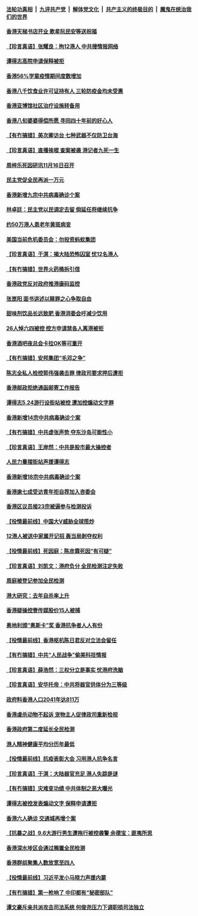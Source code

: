 ####  [法轮功真相](../../../../basic/blob/master/README.md?t=09201703) &nbsp;|&nbsp; [九评共产党](../../../../9ping.md/blob/master/README.md?t=09201703) &nbsp;|&nbsp; [解体党文化](../../../../jtdwh.md/blob/master/README.md?t=09201703)  &nbsp;|&nbsp; [共产主义的终极目的](../../../../gczydzjmd.md/blob/master/README.md?t=09201703) &nbsp;|&nbsp; [魔鬼在统治我们的世界](../../../../mgztzwmdsj.md/blob/master/README.md?t=09201703) 

#### [香港天梯书店开业 歌星阮民安等送祝福](../pages/nsc415/n12416472.md?t=09201703) 

#### [【珍言真语】张耀良：拘12港人 中共搜情报网络](../pages/nsc415/n12413597.md?t=09201703) 

#### [谭得志高院申请保释被拒](../pages/nsc415/n12412245.md?t=09201703) 

#### [香港56%学童疫情期间度数增加](../pages/nsc415/n12412222.md?t=09201703) 

#### [香港八千饮食业许可证持有人 三轮防疫金均未受惠](../pages/nsc415/n12412204.md?t=09201703) 

#### [香港亚博馆社区治疗设施转备用](../pages/nsc415/n12412192.md?t=09201703) 

#### [香港八旬婆婆得偿所愿 寻囘四十年前的好心人](../pages/nsc415/n12412163.md?t=09201703) 

#### [【有冇搞错】美次卿访台 七种武器不仅防卫台海](../pages/nsc415/n12411078.md?t=09201703) 

#### [【珍言真语】直播挨棍 查案被袭 港记者九死一生](../pages/nsc415/n12410916.md?t=09201703) 

#### [周梓乐死因研讯11月16日召开](../pages/nsc415/n12409305.md?t=09201703) 

#### [民主党促全民再派一万元](../pages/nsc415/n12409398.md?t=09201703) 

#### [香港新增九宗中共病毒确诊个案](../pages/nsc415/n12409331.md?t=09201703) 

#### [林卓廷：民主党以民调定去留 倘延任将继续抗争](../pages/nsc415/n12409308.md?t=09201703) 

#### [约50万港人患老年黄斑病变](../pages/nsc415/n12409289.md?t=09201703) 

#### [美国当前危机委员会：勿投资蚂蚁集团](../pages/nsc415/n12408978.md?t=09201703) 

#### [【珍言真语】于溟：揭大陆恐怖囚室 忧12名港人](../pages/nsc415/n12408016.md?t=09201703) 

#### [【有冇搞错】世界火药桶拆引信](../pages/nsc415/n12408353.md?t=09201703) 

#### [香港政党反对政府推港康码监控](../pages/nsc415/n12406481.md?t=09201703) 

#### [张崑阳 面书讲述以赎罪之心争取自由](../pages/nsc415/n12406486.md?t=09201703) 

#### [甜味剂饮品长远致肥 香港消委会吁减少饮用](../pages/nsc415/n12406468.md?t=09201703) 

#### [26人悼六四被控 控方申请禁各人离港被拒](../pages/nsc415/n12406411.md?t=09201703) 

#### [香港酒吧夜总会卡拉OK等可重开](../pages/nsc415/n12406376.md?t=09201703) 

#### [【有冇搞错】安邦集团“毛邓之争”](../pages/nsc415/n12405580.md?t=09201703) 

#### [陈志全私人检控郭伟强袭击罪 律政司要求押后遭拒](../pages/nsc415/n12403859.md?t=09201703) 

#### [香港邮政拒绝通函邮寄工作报告](../pages/nsc415/n12403855.md?t=09201703) 

#### [谭得志5.24游行设街站被控 遭加控煽动文字罪](../pages/nsc415/n12403839.md?t=09201703) 

#### [香港新增14宗中共病毒确诊个案](../pages/nsc415/n12403832.md?t=09201703) 

#### [【有冇搞错】中共虚张声势 夺东沙岛可能性小](../pages/nsc415/n12403070.md?t=09201703) 

#### [【珍言真语】王岸然：中共是股市最大操控者](../pages/nsc415/n12403006.md?t=09201703) 

#### [人民力量摆街站声援谭得志](../pages/nsc415/n12401538.md?t=09201703) 

#### [香港新增18宗中共病毒确诊个案](../pages/nsc415/n12401528.md?t=09201703) 

#### [香港逾七成受访青年拒自荐加入咨委会](../pages/nsc415/n12401419.md?t=09201703) 

#### [香港区议员接23宗被逼参与检测投诉](../pages/nsc415/n12401364.md?t=09201703) 

#### [【役情最前线】中国大V威胁全球揽炒](../pages/nsc415/n12400782.md?t=09201703) 

#### [12港人被送中家属开记招 轰当局剥夺权利](../pages/nsc415/n12401148.md?t=09201703) 

#### [【役情最前线】死因庭：陈彦霖死因“有可疑”](../pages/nsc415/n12397163.md?t=09201703) 

#### [【珍言真语】刘凯文：港府负分 全民检测注定失败](../pages/nsc415/n12396687.md?t=09201703) 

#### [周庭被登记参加全民检测](../pages/nsc415/n12395623.md?t=09201703) 

#### [港大研究：去年自杀率上升](../pages/nsc415/n12395625.md?t=09201703) 

#### [香港疑操控壹传媒股价15人被捕](../pages/nsc415/n12395603.md?t=09201703) 

#### [奥地利颁“奥斯卡”奖 香港抗争者人人有份](../pages/nsc415/n12395566.md?t=09201703) 

#### [【役情最前线】香港枢机陈日君反对立法会留任](../pages/nsc415/n12395225.md?t=09201703) 

#### [【有冇搞错】中共“人民战争”偷美科技情报](../pages/nsc415/n12394755.md?t=09201703) 

#### [【珍言真语】薛浩然：三权分立是事实 忧港府洗脑](../pages/nsc415/n12394428.md?t=09201703) 

#### [【珍言真语】安华托帝：中共将器官供体分为三等级](../pages/nsc415/n12390272.md?t=09201703) 

#### [政府料香港人口2041年达811万](../pages/nsc415/n12392996.md?t=09201703) 

#### [香港虐杀动物不起诉 宠物主人促律政司重新检视](../pages/nsc415/n12392972.md?t=09201703) 

#### [香港政府第二度延长全民检测](../pages/nsc415/n12392950.md?t=09201703) 

#### [港人精神健康平均分历年最低](../pages/nsc415/n12392877.md?t=09201703) 

#### [【役情最前线】抗疫表彰大会 习用港人抗争名言](../pages/nsc415/n12392396.md?t=09201703) 

#### [【珍言真语】于溟：大陆器官充足 港人失踪是谜](../pages/nsc415/n12391474.md?t=09201703) 

#### [【有冇搞错】灾难变功绩 中共体制之恶大曝光](../pages/nsc415/n12391994.md?t=09201703) 

#### [谭得志被控发表煽动文字 保释申请遭拒](../pages/nsc415/n12390251.md?t=09201703) 

#### [香港六人确诊 交通城再增个案](../pages/nsc415/n12390242.md?t=09201703) 

#### [【抗暴之战】9.6大游行男生遭拖行被控袭警 余德宝：匪夷所思](../pages/nsc415/n12390234.md?t=09201703) 

#### [香港深水埗区会通过搁置全民检测](../pages/nsc415/n12390204.md?t=09201703) 

#### [香港群组聚集人数放宽至四人](../pages/nsc415/n12390173.md?t=09201703) 

#### [【役情最前线】习近平发小马晓力声援内蒙](../pages/nsc415/n12389694.md?t=09201703) 

#### [【有冇搞错】第一枪响了 中印都有“秘密部队”](../pages/nsc415/n12389227.md?t=09201703) 

#### [谭文豪斥亲共派攻击司法系统 何俊尧压力下调职损司法独立](../pages/nsc415/n12387609.md?t=09201703) 

